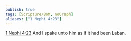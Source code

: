 ```yaml
---
publish: true
tags: [Scripture/BoM, noGraph]
aliases: ["1 Nephi 4:23"]
---
```

[1 Nephi 4:23](https://churchofjesuschrist.org/study/scriptures/bofm/1-ne/4?lang=eng&id=p23#p23) And I spake unto him as if it had been Laban.
